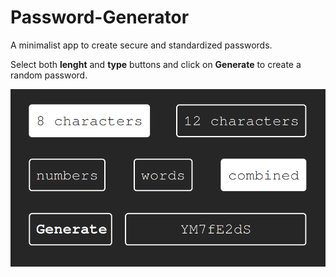 # Password-Generator
A minimalist app to create secure and standardized passwords.

Select both **lenght** and **type** buttons and click on **Generate** to create a random password.  

<img src="sample.PNG" alt="Web Sample Image">
